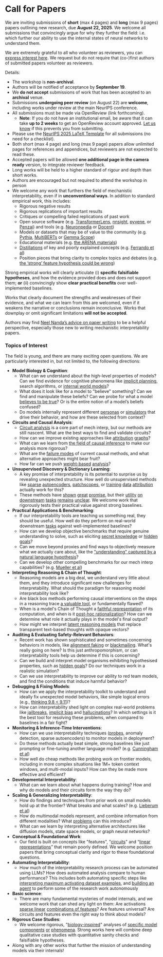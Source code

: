 # Call for Papers
We are inviting submissions of **short** (max 4 pages) and **long** (max 9 pages) papers outlining new research, due **August 22, 2025**. We welcome all submissions that convincingly argue for why they further the field: i.e. which further our ability to use the internal states of neural networks to understand them. 

We are extremely grateful to all who volunteer as reviewers, you can [express interest here](https://www.google.com/url?q=https://docs.google.com/forms/d/e/1FAIpQLSdiw1SJllzoTz_nqzDTzTOGb9DV3W_truQyh-WvYj_QGIi7Mg/viewform?usp%3Ddialog&sa=D&source=editors&ust=1753881198465346&usg=AOvVaw3jPNsrYmyz4t2L4EBkBpw5). We request but do not require that (co-)first authors of submitted papers volunteer as reviewers. 

Details: 
* The workshop is **non-archival**.
* Authors will be notified of acceptance by **September 19**.
* We **do not accept** submissions of work that has been accepted to an **archival** venue.
* Submissions **undergoing peer review** (on August 22) are **welcome**, including works under review at the main NeurIPS conference.
* All submissions must be made via OpenReview (link forthcoming).
  * **Note**: If you do not have an institutional email, be aware that it can take **up to 2 weeks** to get an OpenReview account approved. [Let us know](mailto:neurips2025@mechinterpworkshop.com) if this prevents you from submitting.
* Please use the [NeurIPS 2025 LaTeX Template](https://www.google.com/url?q=https://media.neurips.cc/Conferences/NeurIPS2025/Styles.zip&sa=D&source=editors&ust=1753881198468563&usg=AOvVaw1ZKghplTwcjWedfHFaQR56) for all submissions (no need for a checklist).
* Both short (max 4 page) and long (max 9 page) papers allow unlimited pages for references and appendices, but reviewers are not expected to read these.
* Accepted papers will be allowed **one additional page in the camera ready** version, to integrate reviewer feedback.
* Long works will be held to a higher standard of rigour and depth than short works.
* Authors are encouraged but not required to attend the workshop in person
* We welcome any work that furthers the field of mechanistic interpretability, even if in **unconventional ways**. In addition to standard empirical work, this includes:
  * Rigorous negative results
  * Rigorous replications of important results
  * Critiques or compelling failed replications of past work
  * Open source software (e.g. [TransformerLens](https://www.google.com/url?q=https://github.com/neelnanda-io/TransformerLens&sa=D&source=editors&ust=1753881198472102&usg=AOvVaw3w1n0-eEFtGGDNcw2H3f3S), [nnsight](https://www.google.com/url?q=https://github.com/ndif-team/nnsight&sa=D&source=editors&ust=1753881198472636&usg=AOvVaw3ts7gqaqtOCVfgXmLhdwZD), [pyvene](https://www.google.com/url?q=https://github.com/stanfordnlp/pyvene/tree/main/pyvene/models/mlp&sa=D&source=editors&ust=1753881198473125&usg=AOvVaw1NVG26l0wcsayWIMCC2Gzh), or [Penzai](https://www.google.com/url?q=https://github.com/google-deepmind/penzai&sa=D&source=editors&ust=1753881198473537&usg=AOvVaw3JYJxUsnmAMsxgHjg7oCDs)) and tools (e.g. [Neuronpedia](https://www.google.com/url?q=http://neuronpedia.org&sa=D&source=editors&ust=1753881198473909&usg=AOvVaw20pcsuLZL5uyjrsFBaETxF) or [Docent](https://www.google.com/url?q=https://transluce.org/introducing-docent&sa=D&source=editors&ust=1753881198474230&usg=AOvVaw2bQ5KdZBcqfc04oqssH_K4))
  * Models or datasets that may be of value to the community (e.g. [Pythia](https://www.google.com/url?q=https://arxiv.org/abs/2304.01373&sa=D&source=editors&ust=1753881198474779&usg=AOvVaw1rOepEJB1vhE4U6m2hcDgC), [MultiBERTs](https://www.google.com/url?q=https://arxiv.org/abs/2106.16163&sa=D&source=editors&ust=1753881198475127&usg=AOvVaw3PSCGCdOLArCNurMsnCThV) or [Gemma Scope](https://www.google.com/url?q=https://arxiv.org/abs/2408.05147&sa=D&source=editors&ust=1753881198475426&usg=AOvVaw0Oss3W8J2YujJXe3OIBRZ2))
  * Educational materials (e.g. [the ARENA materials](https://www.google.com/url?q=https://arena3-chapter1-transformer-interp.streamlit.app/&sa=D&source=editors&ust=1753881198475953&usg=AOvVaw212z4PTl9IlofkbMlJyWdk))
  * [Distillations](https://www.google.com/url?q=https://distill.pub/2017/research-debt/&sa=D&source=editors&ust=1753881198476379&usg=AOvVaw1xlf5Ryf77bGA032efxeaU) of key and poorly explained concepts (e.g. [Ferrando et al](https://www.google.com/url?q=https://arxiv.org/abs/2405.00208&sa=D&source=editors&ust=1753881198476786&usg=AOvVaw3oAe5JuSjywp_ugTHE8WU2))
  * Position pieces that bring clarity to complex topics and debates (e.g. [the ‘strong’ feature hypothesis could be wrong](https://www.google.com/url?q=https://www.alignmentforum.org/posts/tojtPCCRpKLSHBdpn/the-strong-feature-hypothesis-could-be-wrong&sa=D&source=editors&ust=1753881198477506&usg=AOvVaw2SjPBuQy8kdnfmA-gjrvpV))

Strong empirical works will clearly articulate (i) **specific falsifiable hypotheses**, and how the evidence provided does and does not support them; **or** (ii) convincingly show **clear practical benefits** over well-implemented baselines. 

Works that clearly document the strengths and weaknesses of their evidence, and what we can learn from this are welcomed, even if it weakens the narrative or conclusions remain inconclusive. Works that downplay or omit significant limitations **will not be accepted**. 

Authors may find [Neel Nanda’s advice on paper writing](https://www.google.com/url?q=https://www.alignmentforum.org/posts/eJGptPbbFPZGLpjsp/highly-opinionated-advice-on-how-to-write-ml-papers&sa=D&source=editors&ust=1753881198479623&usg=AOvVaw3Yp9eMJ0d-p2Num6SwvZKO) to be a helpful perspective, especially those new to writing mechanistic interpretability papers. 
### Topics of Interest
The field is young, and there are many exciting open questions. We are particularly interested in, but not limited to, the following directions: 
* **Model Biology & Cognition**:
  * What can we understand about the high-level properties of models? Can we find evidence for cognitive phenomena like [implicit planning](https://www.google.com/url?q=https://transformer-circuits.pub/2025/attribution-graphs/biology.html%23dives-poems&sa=D&source=editors&ust=1753881198481099&usg=AOvVaw0FPZfftzL9fqlGny4IqtAS), search algorithms, or [internal world models](https://www.google.com/url?q=https://arxiv.org/abs/2210.13382&sa=D&source=editors&ust=1753881198481434&usg=AOvVaw20EY87OLYmcz_A1RUt_RMM)?
  * What does it look like for a model to "believe" something? Can we find and manipulate these beliefs? Can we probe for what a model [believes to be true](https://www.google.com/url?q=https://arxiv.org/abs/2310.06824&sa=D&source=editors&ust=1753881198482024&usg=AOvVaw1NnXvVMwb2Kf5u7U-Y7k2s)? Or is the entire notion of a model’s beliefs confused?
  * Do models internally represent different [personas](https://www.google.com/url?q=https://arxiv.org/abs/2406.12094&sa=D&source=editors&ust=1753881198482547&usg=AOvVaw2NH4kgsmYLmOglZ0QRPgSy) or [simulators](https://www.google.com/url?q=https://www.nature.com/articles/s41586-023-06647-8&sa=D&source=editors&ust=1753881198482797&usg=AOvVaw2EaBJj9XCx4tdfK0FfuXcE) that drive their behavior, and how are these selected from context?
* **Circuits and Causal Analysis**:
  * [Circuit analysis](https://www.google.com/url?q=https://distill.pub/2020/circuits/zoom-in/&sa=D&source=editors&ust=1753881198483311&usg=AOvVaw3WQk7KuIYw3cV3ebY_RKwm) is a core part of mech interp, but our methods are still nascent. What are the best ways to find and validate circuits?
  * How can we improve existing approaches like [attribution](https://www.google.com/url?q=https://arxiv.org/abs/2406.11944&sa=D&source=editors&ust=1753881198483907&usg=AOvVaw0s7e6WE5QuyLmtC9timBh6) [graphs](https://www.google.com/url?q=https://transformer-circuits.pub/2025/attribution-graphs/methods.html&sa=D&source=editors&ust=1753881198484252&usg=AOvVaw2F7cM3sjcUsdSARBoOyNp2)?
  * What can we learn from [the field of causal inference](https://www.google.com/url?q=https://arxiv.org/abs/2407.04690&sa=D&source=editors&ust=1753881198484737&usg=AOvVaw0bVPtYkcVUevyAduH0W9Nd) to make our analysis more rigorous?
  * What are the [failure modes](https://www.google.com/url?q=https://arxiv.org/abs/2307.15771&sa=D&source=editors&ust=1753881198485197&usg=AOvVaw2TmDUiSKOvJOwFZlxmU1aQ) of current causal methods, and what alternative approaches might bear fruit?
  * How far can we push [weight-based](https://www.google.com/url?q=https://arxiv.org/abs/2301.05217&sa=D&source=editors&ust=1753881198485768&usg=AOvVaw2hXk9yBHHCYoEDDFSYBZi5) [analysis](https://www.google.com/url?q=https://arxiv.org/abs/2410.08417&sa=D&source=editors&ust=1753881198486067&usg=AOvVaw04byqqxN_--4Rw3PHLeBcH)?
* **Unsupervised Discovery & Dictionary Learning**:
  * A key promise of interpretability is its potential to surprise us by revealing unexpected structure. How well do unsupervised methods like [sparse](https://www.google.com/url?q=https://arxiv.org/abs/2103.15949&sa=D&source=editors&ust=1753881198486881&usg=AOvVaw2Mz7ErPIQHKfscEZ-_-pW2) [autoencoders](https://www.google.com/url?q=https://transformer-circuits.pub/2023/monosemantic-features&sa=D&source=editors&ust=1753881198487198&usg=AOvVaw0TbSiMI18AuPwV-hh62Eyj), [patch](https://www.google.com/url?q=https://arxiv.org/abs/2401.06102&sa=D&source=editors&ust=1753881198487457&usg=AOvVaw3s2XdOud4SuMmnOnSSwRAy)[scopes](https://www.google.com/url?q=https://arxiv.org/abs/2403.10949v2&sa=D&source=editors&ust=1753881198487660&usg=AOvVaw3ZI5QNz3x4l26iuH5eCtEK), or [training](https://www.google.com/url?q=https://proceedings.mlr.press/v70/koh17a?ref%3Dhttps://githubhelp.com&sa=D&source=editors&ust=1753881198487925&usg=AOvVaw3wJ8H4-LKg7ixEQna33jnW) [data](https://www.google.com/url?q=https://arxiv.org/abs/2308.03296&sa=D&source=editors&ust=1753881198488150&usg=AOvVaw2c2I13K0LrTLmV0GRqbD1S) [attribution](https://www.google.com/url?q=https://arxiv.org/abs/2205.11482&sa=D&source=editors&ust=1753881198488359&usg=AOvVaw0-tZ1ZslD9vzln8TUdgke3) actually work for this?
  * These methods have [shown](https://www.google.com/url?q=https://transformer-circuits.pub/2024/scaling-monosemanticity/index.html&sa=D&source=editors&ust=1753881198488855&usg=AOvVaw12zm-Cg6m4t5kMHlPPwmo1) [great](https://www.google.com/url?q=https://transformer-circuits.pub/2025/attribution-graphs/biology.html&sa=D&source=editors&ust=1753881198489169&usg=AOvVaw0-mu82tjoD6Zb2tKbY7XYW) [promise](https://www.google.com/url?q=https://arxiv.org/abs/2503.10965&sa=D&source=editors&ust=1753881198489390&usg=AOvVaw198K9toPIL9IZRLBRLz3E6), but their [utility](https://www.google.com/url?q=https://arxiv.org/abs/2502.16681&sa=D&source=editors&ust=1753881198489605&usg=AOvVaw3TIAClm-8bx5GOqSrISH1o) [on](https://www.google.com/url?q=https://www.tilderesearch.com/blog/sieve&sa=D&source=editors&ust=1753881198489800&usg=AOvVaw0HrKe7GQMlHFLWT062gixP) [downstream](https://www.google.com/url?q=https://arxiv.org/abs/2501.17148&sa=D&source=editors&ust=1753881198490003&usg=AOvVaw2fWROyTf9m99bAly8jfI-u) [tasks](https://www.google.com/url?q=https://transformer-circuits.pub/2024/features-as-classifiers/index.html&sa=D&source=editors&ust=1753881198490234&usg=AOvVaw3qOWGnYHOH7x6kuH6xAU03) [remains](https://www.google.com/url?q=https://arxiv.org/abs/2502.04382&sa=D&source=editors&ust=1753881198490458&usg=AOvVaw2rHYkaZz5thMNpDY_g4Q-B) [unclear](https://www.google.com/url?q=https://www.alignmentforum.org/posts/4uXCAJNuPKtKBsi28/negative-results-for-saes-on-downstream-tasks&sa=D&source=editors&ust=1753881198490782&usg=AOvVaw3GJBLl7s7akMRasqztGytt). We welcome work that rigorously tests their practical value against strong baselines.
* **Practical Applications & Benchmarking**:
  * If our interpretability tools are teaching us something real, they should be useful. How well do they perform on real-world downstream [tasks](https://www.google.com/url?q=https://www.lesswrong.com/posts/wGRnzCFcowRCrpX4Y/downstream-applications-as-validation-of-interpretability&sa=D&source=editors&ust=1753881198491757&usg=AOvVaw1B1mUZI5hyc_vqKFIJ60Pq) against well-implemented baselines?
  * How can we develop objective benchmarks that require genuine understanding to solve, such as eliciting [secret knowledge](https://www.google.com/url?q=https://arxiv.org/abs/2505.14352&sa=D&source=editors&ust=1753881198492304&usg=AOvVaw3oQ56xhCjPp__qxeFutY3x) or [hidden goals](https://www.google.com/url?q=https://arxiv.org/abs/2503.10965&sa=D&source=editors&ust=1753881198492634&usg=AOvVaw0x5rkAq7IYKGElolprN097)?
  * Can we move beyond proxies and find ways to objectively measure what we actually care about, like the ["understanding" captured by a natural language hypothesis](https://www.google.com/url?q=https://arxiv.org/abs/2502.04382&sa=D&source=editors&ust=1753881198493236&usg=AOvVaw20UY140sjgubllY09st72h)?
  * Can we develop other compelling benchmarks for our mech interp capabilities? (e.g. [Mueller et al](https://www.google.com/url?q=https://arxiv.org/abs/2504.13151&sa=D&source=editors&ust=1753881198493680&usg=AOvVaw0YB24bG_Rm3XoED7gEKCls))
* **Interpreting Reasoning & Chain of Thought**:
  * Reasoning models are a big deal, we understand very little about them, and they introduce significant new challenges for interpretability. What should the paradigm for reasoning model interpretability look like?
  * Are black box methods performing causal interventions on the steps in a reasoning trace [a valuable tool](https://www.google.com/url?q=https://arxiv.org/abs/2506.19143&sa=D&source=editors&ust=1753881198494656&usg=AOvVaw0VJ31LGX67NccjJpTKoDx1), or fundamentally flawed?
  * When is a model's Chain of Thought a [faithful representation](https://www.google.com/url?q=https://arxiv.org/abs/2305.04388&sa=D&source=editors&ust=1753881198495113&usg=AOvVaw19GnVWUMdQ9nc5Y4u5ptQ7) of its computation, and when is it [post-hoc rationalization](https://www.google.com/url?q=https://arxiv.org/abs/2503.08679&sa=D&source=editors&ust=1753881198495407&usg=AOvVaw166qcZUs7c3NaNJImq6QMT)? How can we determine what role it actually plays in the model's final output?
  * How might we interpret [latent reasoning models](https://www.google.com/url?q=https://arxiv.org/abs/2412.06769&sa=D&source=editors&ust=1753881198495862&usg=AOvVaw0S3uCAta9DcujZd9N6BfXm) that replace transparent text-based thoughts with opaque vectors?
* **Auditing & Evaluating Safety-Relevant Behaviors**:
  * Recent work has shown sophisticated and sometimes concerning behaviors in models, like [alignment faking](https://www.google.com/url?q=https://arxiv.org/abs/2412.14093&sa=D&source=editors&ust=1753881198496569&usg=AOvVaw0u5niUXOcTE3RcYduITVfl) or [blackmailing](https://www.google.com/url?q=https://www.anthropic.com/research/agentic-misalignment&sa=D&source=editors&ust=1753881198496836&usg=AOvVaw3nP2KSqxigqS55_nLU_8U3). What's really going on here? Is this just anthropomorphism, or can interpretability tools help us determine if this is concerning?
  * Can we build and interpret model organisms exhibiting hypothesised properties, such as [hidden goals](https://www.google.com/url?q=https://arxiv.org/abs/2503.10965&sa=D&source=editors&ust=1753881198497459&usg=AOvVaw3FN0_uw8SoQG-SJmq1TSng)? Do our techniques work in a realistic simulation?
  * Can we use interpretability to improve our ability to red team models, and find the conditions that induce harmful behavior?
* **Debugging & Fixing Models**:
  * How can we apply the interpretability toolkit to understand and ideally fix unexpected model behaviors, like simple logical errors (e.g., [thinking 9.8 < 9.11](https://www.google.com/url?q=https://transluce.org/observability-interface&sa=D&source=editors&ust=1753881198498797&usg=AOvVaw0q5SjIx9HfzzzOjSCmbz2D))?
  * How can interpretability shed light on complex real-world problems like [jailbreaks](https://www.google.com/url?q=https://transformer-circuits.pub/2025/attribution-graphs/biology.html%23dives-jailbreak&sa=D&source=editors&ust=1753881198499385&usg=AOvVaw1iD0Xedg9mvtdGQM8JbRzc), [implicit bias](https://www.google.com/url?q=https://arxiv.org/abs/2506.10922&sa=D&source=editors&ust=1753881198499734&usg=AOvVaw2J4cY-7EqbJ-vcIw7dmazI) and [hallucinations](https://www.google.com/url?q=https://arxiv.org/abs/2411.14257&sa=D&source=editors&ust=1753881198500032&usg=AOvVaw074DuPtpxY7E4nsSIJNuEn)? In which settings is it the best tool for resolving these problems, when compared to baselines in a fair fight?
* **Monitoring & Inference-Time Interventions**:
  * How can we use interpretability techniques ([probes](https://www.google.com/url?q=https://arxiv.org/abs/2102.12452&sa=D&source=editors&ust=1753881198500848&usg=AOvVaw1I4sMPjTimKkNrFLmbBIvf), anomaly detection, sparse autoencoders) to monitor models in deployment?
  * Do these methods actually beat simple, strong baselines like just prompting or fine-tuning another language model? (e.g. [Cunningham et al](https://www.google.com/url?q=https://alignment.anthropic.com/2025/cheap-monitors/&sa=D&source=editors&ust=1753881198501479&usg=AOvVaw1mu8twXXF_eU9wxdJo-9Xf))
  * How well do cheap methods like probing work on frontier models, including in more complex situations like 1M+ token context windows, and multi-modal inputs? How can they be made more effective and efficient?
* **Developmental Interpretability**:
  * What can we learn about what happens during training? How and why do models and their circuits form the way they do?
* **Scaling & Generalizing Interpretability**:
  * How do findings and techniques from prior work on small models hold up at the frontier? What breaks and what scales? (e.g. [Lieberum et al](https://www.google.com/url?q=https://arxiv.org/abs/2307.09458&sa=D&source=editors&ust=1753881198502960&usg=AOvVaw0rSSlwMvvxNHJf9Hq8A989))
  * How do multimodal models represent, and combine information from different modalities? What [problems](https://www.google.com/url?q=https://openreview.net/pdf?id%3DVUhRdZp8ke&sa=D&source=editors&ust=1753881198503467&usg=AOvVaw3DNw_YPbg-CfH3YulYALXw) can this introduce?
  * What can we learn by interpreting alternative architectures like diffusion models, state space models, or graph neural networks?
* **Conceptual & Foundational Work**:
  * Our field is built on concepts like "features", "[circuits](https://www.google.com/url?q=https://distill.pub/2020/circuits/zoom-in/&sa=D&source=editors&ust=1753881198504330&usg=AOvVaw1eWmUOu_GogGoeL_9oE_we)" and “[linear representations](https://www.google.com/url?q=https://transformer-circuits.pub/2024/july-update/index.html%23linear-representations&sa=D&source=editors&ust=1753881198504683&usg=AOvVaw2O98hNmBKH5iAsqAc56_at)” that remain poorly defined. We welcome position papers that bring conceptual clarity and rigor to these foundational questions.
* **Automating Interpretability**:
  * How much of the interpretability research process can be automated using LLMs? How does automated analysis compare to human performance? This includes both automating specific steps like [interpreting maximum activating dataset examples](https://www.google.com/url?q=https://openaipublic.blob.core.windows.net/neuron-explainer/paper/index.html&sa=D&source=editors&ust=1753881198506081&usg=AOvVaw2WWy30zWKEi1fXSfCPfcAD), and [building an agent](https://www.google.com/url?q=https://arxiv.org/abs/2404.14394&sa=D&source=editors&ust=1753881198506444&usg=AOvVaw2_W71eaPncfrATj-sclrDh) to perform some of the research work autonomously
* **Basic science**:
  * There are many fundamental mysteries of model internals, and we welcome work that can shed any light on them: Are activations [sparse linear](https://www.google.com/url?q=https://arxiv.org/abs/1601.03764&sa=D&source=editors&ust=1753881198507392&usg=AOvVaw0SCpceP4Vzx07r5g_EFqlt) [combinations of features](https://www.google.com/url?q=https://transformer-circuits.pub/2022/toy_model/index.html&sa=D&source=editors&ust=1753881198507766&usg=AOvVaw0y665EpA1bbO0V37Pe48wN)? Are features universal? Are circuits and features even the right way to think about models?
* **Rigorous Case Studies**:
  * We welcome rigorous, "[biology-inspired](https://www.google.com/url?q=https://distill.pub/2020/circuits/curve-circuits/&sa=D&source=editors&ust=1753881198508694&usg=AOvVaw2qw6tSaDfAkmNPZCWJeraS)" analyses of [specific model](https://www.google.com/url?q=https://arxiv.org/abs/2310.04625&sa=D&source=editors&ust=1753881198509066&usg=AOvVaw2YfKcXvRO-8dU03Lx4WC9u) [components](https://www.google.com/url?q=https://transformer-circuits.pub/2024/scaling-monosemanticity/index.html&sa=D&source=editors&ust=1753881198509420&usg=AOvVaw2312atX58C1-D6Yc3eLMQW) [or](https://www.google.com/url?q=https://arxiv.org/abs/2305.01610&sa=D&source=editors&ust=1753881198509688&usg=AOvVaw33iuRc6F9482htTpQ6ZeCd) [phenomena](https://www.google.com/url?q=https://arxiv.org/abs/2306.09346&sa=D&source=editors&ust=1753881198509956&usg=AOvVaw3kri4yDJqY3QUEIu3xirzz). Strong works here will combine deep qualitative case studies with quantitative sanity checks and falsifiable hypotheses.
* Along with any other works that further the mission of understanding models via their internals!